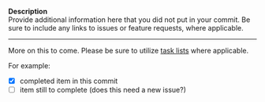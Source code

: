 **Description**<br>
Provide additional information here that you did not put in your commit. Be sure to include any links to issues or feature requests, where applicable.

---

More on this to come. Please be sure to utilize [task lists](https://github.blog/2013-01-09-task-lists-in-gfm-issues-pulls-comments/) where applicable.

For example:
- [x] completed item in this commit
- [ ] item still to complete (does this need a new issue?)